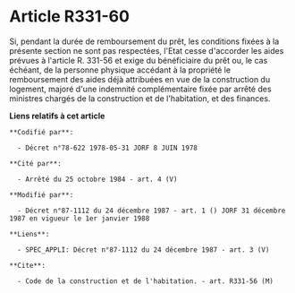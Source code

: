 # Article R331-60

Si, pendant la durée de remboursement du prêt, les conditions fixées à la présente section ne sont pas respectées, l'Etat
cesse d'accorder les aides prévues à l'article R. 331-56 et exige du bénéficiaire du prêt ou, le cas échéant, de la personne
physique accédant à la propriété le remboursement des aides déjà attribuées en vue de la construction du logement, majoré
d'une indemnité complémentaire fixée par arrêté des ministres chargés de la construction et de l'habitation, et des finances.

**Liens relatifs à cet article**

	**Codifié par**:

	  - Décret n°78-622 1978-05-31 JORF 8 JUIN 1978

	**Cité par**:

	  - Arrêté du 25 octobre 1984 - art. 4 (V)

	**Modifié par**:

	  - Décret n°87-1112 du 24 décembre 1987 - art. 1 () JORF 31 décembre 1987 en vigueur le 1er janvier 1988

	**Liens**:

	  - SPEC_APPLI: Décret n°87-1112 du 24 décembre 1987 - art. 3 (V)

	**Cite**:

	  - Code de la construction et de l'habitation. - art. R331-56 (M)
